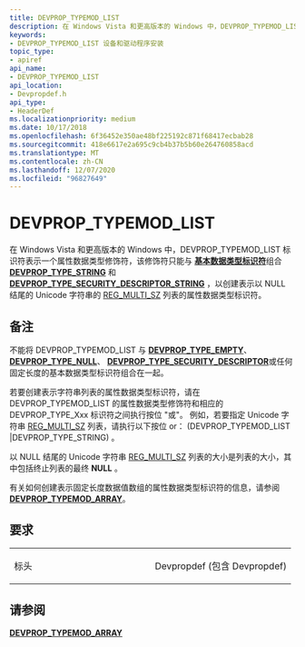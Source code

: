 ```yaml
---
title: DEVPROP_TYPEMOD_LIST
description: 在 Windows Vista 和更高版本的 Windows 中，DEVPROP_TYPEMOD_LIST 标识符表示一个属性数据类型修饰符，该修饰符只能与基本数据类型标识符组合 DEVPROP_TYPE_STRING 和 DEVPROP_TYPE_SECURITY_DESCRIPTOR_STRING，以创建表示以 NULL 结尾的 Unicode 字符串的 [REG_MULTI_SZ](/windows/desktop/SysInfo/registry-value-types) 列表的属性数据类型标识符。
keywords:
- DEVPROP_TYPEMOD_LIST 设备和驱动程序安装
topic_type:
- apiref
api_name:
- DEVPROP_TYPEMOD_LIST
api_location:
- Devpropdef.h
api_type:
- HeaderDef
ms.localizationpriority: medium
ms.date: 10/17/2018
ms.openlocfilehash: 6f36452e350ae48bf225192c871f68417ecbab28
ms.sourcegitcommit: 418e6617e2a695c9cb4b37b5b60e264760858acd
ms.translationtype: MT
ms.contentlocale: zh-CN
ms.lasthandoff: 12/07/2020
ms.locfileid: "96827649"
---
```

# <a name="devprop_typemod_list"></a>DEVPROP_TYPEMOD_LIST


在 Windows Vista 和更高版本的 Windows 中，DEVPROP_TYPEMOD_LIST 标识符表示一个属性数据类型修饰符，该修饰符只能与 [**基本数据类型标识符**](/previous-versions/ff537793(v=vs.85))组合 [**DEVPROP_TYPE_STRING**](devprop-type-string.md) 和 [**DEVPROP_TYPE_SECURITY_DESCRIPTOR_STRING**](devprop-type-security-descriptor-string.md) ，以创建表示以 NULL 结尾的 Unicode 字符串的 [REG_MULTI_SZ](/windows/desktop/SysInfo/registry-value-types) 列表的属性数据类型标识符。

<a name="remarks"></a>备注
-------

不能将 DEVPROP_TYPEMOD_LIST 与 [**DEVPROP_TYPE_EMPTY**](devprop-type-empty.md)、 [**DEVPROP_TYPE_NULL**](devprop-type-null.md)、 [**DEVPROP_TYPE_SECURITY_DESCRIPTOR**](devprop-type-security-descriptor.md)或任何固定长度的基本数据类型标识符组合在一起。

若要创建表示字符串列表的属性数据类型标识符，请在 DEVPROP_TYPEMOD_LIST 的属性数据类型修饰符和相应的 DEVPROP_TYPE_Xxx 标识符之间执行按位 "或"。 例如，若要指定 Unicode 字符串 [REG_MULTI_SZ](/windows/desktop/SysInfo/registry-value-types) 列表，请执行以下按位 or： (DEVPROP_TYPEMOD_LIST |DEVPROP_TYPE_STRING) 。

以 NULL 结尾的 Unicode 字符串 [REG_MULTI_SZ](/windows/desktop/SysInfo/registry-value-types) 列表的大小是列表的大小，其中包括终止列表的最终 **NULL** 。

有关如何创建表示固定长度数据值数组的属性数据类型标识符的信息，请参阅 [**DEVPROP_TYPEMOD_ARRAY**](devprop-typemod-array.md)。

<a name="requirements"></a>要求
------------

<table>
<colgroup>
<col width="50%" />
<col width="50%" />
</colgroup>
<tbody>
<tr class="odd">
<td align="left"><p>标头</p></td>
<td align="left">Devpropdef (包含 Devpropdef) </td>
</tr>
</tbody>
</table>

## <a name="see-also"></a>请参阅


[**DEVPROP_TYPEMOD_ARRAY**](devprop-typemod-array.md)

 

